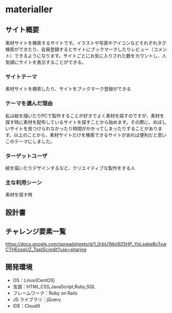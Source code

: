 # materialler

## サイト概要

素材サイトを検索するサイトです。イラストや写真やアイコンなどそれぞれタグ検索ができたり、会員登録するとサイトにブックマークしたりレビュー（コメント）できるようになります。サイトごとにお気に入りされた数をカウントし、人気順にサイトを表示することができる。

### サイトテーマ

素材サイトを検索したり、サイトをブックマーク登録ができる

### テーマを選んだ理由

私は絵を描いたりPCで製作することが好きでよく素材を探すのですが、素材を探す時に素材を配布しているサイトを探すことから始めます。その際に、めぼしいサイトを見つけられなかったり時間がかかってしまったりすることがあります。以上のことから、素材サイトだけを検索できるサイトがあれば便利だと思いこのテーマにしました。

### ターゲットユーザ

絵を描いたりデザインするなど、クリエイティブな製作をする人

### 主な利用シーン

素材を探す時

## 設計書

## チャレンジ要素一覧

https://docs.google.com/spreadsheets/d/1_0rbU1MxI925HP_YnLsebeBcTxwCTHEosqUZ_TqplSc/edit?usp=sharing

## 開発環境

- OS：Linux(CentOS)
- 言語：HTML,CSS,JavaScript,Ruby,SQL
- フレームワーク：Ruby on Rails
- JS ライブラリ：jQuery
- IDE：Cloud9
